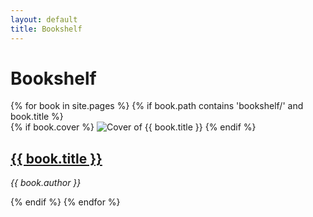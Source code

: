 ```yaml
---
layout: default
title: Bookshelf
---
```


# Bookshelf

<div class="bookshelf-grid">
  {% for book in site.pages %}
    {% if book.path contains 'bookshelf/' and book.title %}
      <div class="book">
        {% if book.cover %}
          <img src="{{ book.cover | relative_url }}" alt="Cover of {{ book.title }}">
        {% endif %}
        <h2><a href="{{ book.url | relative_url }}">{{ book.title }}</a></h2>
        <p><em>{{ book.author }}</em></p>
      </div>
    {% endif %}
  {% endfor %}
</div>
